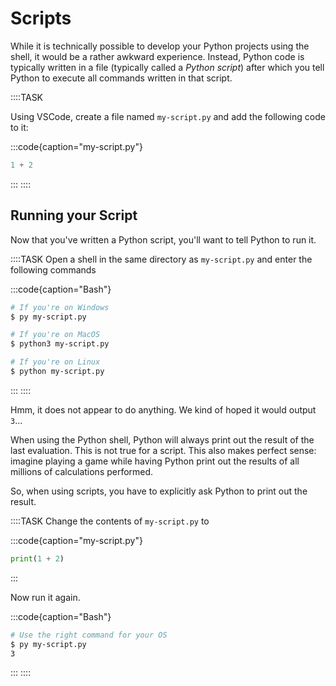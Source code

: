 # Scripts

While it is technically possible to develop your Python projects using the shell, it would be a rather awkward experience.
Instead, Python code is typically written in a file (typically called a *Python script*) after which you tell Python to execute all commands written in that script.

::::TASK

Using VSCode, create a file named `my-script.py` and add the following code to it:

:::code{caption="my-script.py"}

```python
1 + 2
```

:::
::::

## Running your Script

Now that you've written a Python script, you'll want to tell Python to run it.

::::TASK
Open a shell in the same directory as `my-script.py` and enter the following commands

:::code{caption="Bash"}

```bash
# If you're on Windows
$ py my-script.py

# If you're on MacOS
$ python3 my-script.py

# If you're on Linux
$ python my-script.py
```

:::
::::

Hmm, it does not appear to do anything.
We kind of hoped it would output `3`...

When using the Python shell, Python will always print out the result of the last evaluation.
This is not true for a script.
This also makes perfect sense: imagine playing a game while having Python print out the results of all millions of calculations performed.

So, when using scripts, you have to explicitly ask Python to print out the result.

::::TASK
Change the contents of `my-script.py` to

:::code{caption="my-script.py"}

```python
print(1 + 2)
```

:::

Now run it again.

:::code{caption="Bash"}

```bash
# Use the right command for your OS
$ py my-script.py
3
```

:::
::::
